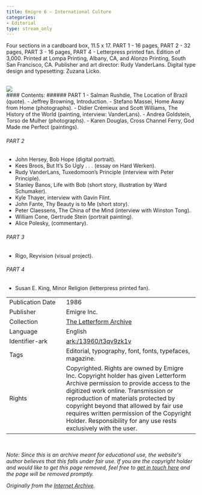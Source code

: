 ```yaml
---
title: Emigre 6 – International Culture
categories:
- Editorial
type: stream_only
---
```

Four sections in a cardboard box, 11.5 x 17. PART 1 - 16 pages, PART 2 - 32 pages, PART 3 - 16 pages, PART 4 - Letterpress printed fan. Edition of 3,000. Printed at Lompa Printing, Albany, CA, and Alonzo Printing, South San Francisco, CA. Publisher and art director: Rudy VanderLans. Digital type design and typesetting: Zuzana Licko.
<!-- more -->
<br>
<a href="https://archive.org/details/LFAEmigre0006"><img src="https://archive.org/download/LFAEmigre0006/LFA_Emigre_0006_001.jpg "></a>
<br>
#### Contents:
###### PART 1
- Salman Rushdie, The Location of Brazil (quote).
- Jeffrey Browning, Introduction.
- Stefano Massei, Home Away from Home (photographs).
- Didier Crémieux and Scott Williams, The History of the World (painting, interview: VanderLans).
- Andrea Goldstein, Torso de Mulher (photographs).
- Karen Douglas, Cross Channel Ferry, God Made me Perfect (paintings).

###### PART 2
- John Hersey, Bob Hope (digital portrait).
- Kees Broos, But It’s So Ugly . . . (essay on Hard Werken).
- Rudy VanderLans, Tuxedomoon’s Principle (interview with Peter Principle).
- Stanley Banos, Life with Bob (short story, illustration by Ward Schumaker).
- Kyle Thayer, interview with Gavin Flint.
- John Fante, Thy Beauty is to Me (short story).
- Peter Claessens, The China of the Mind (interview with Winston Tong).
- William Cone, Gertrude Stein (portrait painting).
- Alice Polesky, (commentary).

###### PART 3
- Rigo, Reyvision (visual project).

###### PART 4
- Susan E. King, Minor Religion (letterpress printed fan).

<table>
  <tr>
    <td style="width:30%">Publication Date</td>
    <td>1986</td>
  </tr>
  <tr>
    <td style="width:30%">Publisher</td>
    <td>Emigre Inc.</td>
  </tr>
  <tr>
    <td style="width:30%">Collection</td>
    <td><a href="https://letterformarchive.org">The Letterform Archive</a></td>
  </tr>
  <tr>
    <td style="width:30%">Language</td>
    <td>English</td>
  </tr>
  <tr>
    <td style="width:30%">Identifier-ark</td>
    <td><a href="https://archive.org/details/LFAEmigre0006">ark:/13960/t3qv9zk1v</a></td>
  </tr>
  <tr>
    <td style="width:30%">Tags</td>
    <td>Editorial, typography, font, fonts, typefaces, magazine.</td>
  </tr>
  <tr>
    <td style="width:30%">Rights</td>
    <td>Copyrighted. Rights are owned by Emigre Inc. Copyright holder has given Letterform Archive permission to provide access to the digitized work online. Transmission or reproduction of materials protected by copyright beyond that allowed by fair use requires written permission of the Copyright Holder. Responsibility for any use rests exclusively with the user.</td>
  </tr>
</table>
<br>

_Note: Since this is an archive meant for educational use, the website's author believes that this falls under fair use. If you are the copyright holder and would like to get this page removed, feel free to [get in touch here](https://marier.design/about) and the page will be removed promptly._

_Originally from the [Internet Archive](https://archive.org/details/LFAEmigre0006/)._
